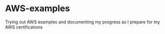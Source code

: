 # AWS-examples
Trying out AWS examples and documenting my progress as I prepare for my AWS certifications
